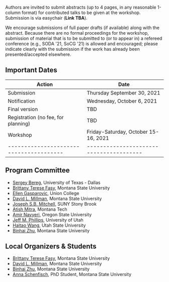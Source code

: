 Authors are invited to submit abstracts (up to 4 pages, in any reasonable
1-column format) for contributed talks to be given at the workshop. Submission
is via easychair (**Link TBA**).

We encourage submissions of full paper drafts (if available) along with the
abstract. Because there are no formal proceedings for the workshop, submission
of material that is to be submitted to (or to appear in) a refereed conference
(e.g., SODA '21, SoCG '21) is allowed and encouraged; please indicate clearly
with the submission if the work has already been presented/accepted elsewhere.

## Important Dates

| Action                                | Date
|---------------------------------------|---------------------------------------|
| Submission	                        | Thursday September 30, 2021           |
| Notification                          | Wednesday, October 6, 2021            |
| Final version 	                    | TBD                                   |
| Registration (no fee, for planning) 	| TBD                                   |
| Workshop 	                            | Friday-Saturday, October 15-16, 2021  |
|---------------------------------------|---------------------------------------|

## Program Committee

- [Sergey Bereg](https://personal.utdallas.edu/~besp/), University of Texas - Dallas
- [Brittany Terese Fasy](https://www.cs.montana.edu/brittany/), Montana State University
- [Ellen Gasparovic](https://sites.google.com/a/union.edu/gasparovic/), Union College
- [David L. Millman](https://www.cs.montana.edu/david.millman/mySite/index.html), Montana State University
- [Joseph S.B. Mitchell](http://www.ams.sunysb.edu/~jsbm/jsbm.html), SUNY Stony Brook
- [Atish Mitra](https://www.mtech.edu/math/faculty/atish-mitra.html), Montana Tech
- [Amir Nayyeri](http://web.engr.oregonstate.edu/~nayyeria/), Oregon State University
- [Jeff M. Phillips](https://www.cs.utah.edu/~jeffp/), University of Utah
- [Haitao Wang](https://cs.usu.edu/people/haitaowang/), Utah State University
- [Binhai Zhu](https://www.cs.montana.edu/bhz/), Montana State University

## Local Organizers & Students
- [Brittany Terese Fasy](https://www.cs.montana.edu/brittany/), Montana State University
- [David L. Millman](https://www.cs.montana.edu/david.millman/mySite/index.html), Montana State University
- [Binhai Zhu](https://www.cs.montana.edu/bhz/), Montana State University
- [Anna Schenfisch](https://annaksch.wixsite.com/website), PhD Student, Montana State University
